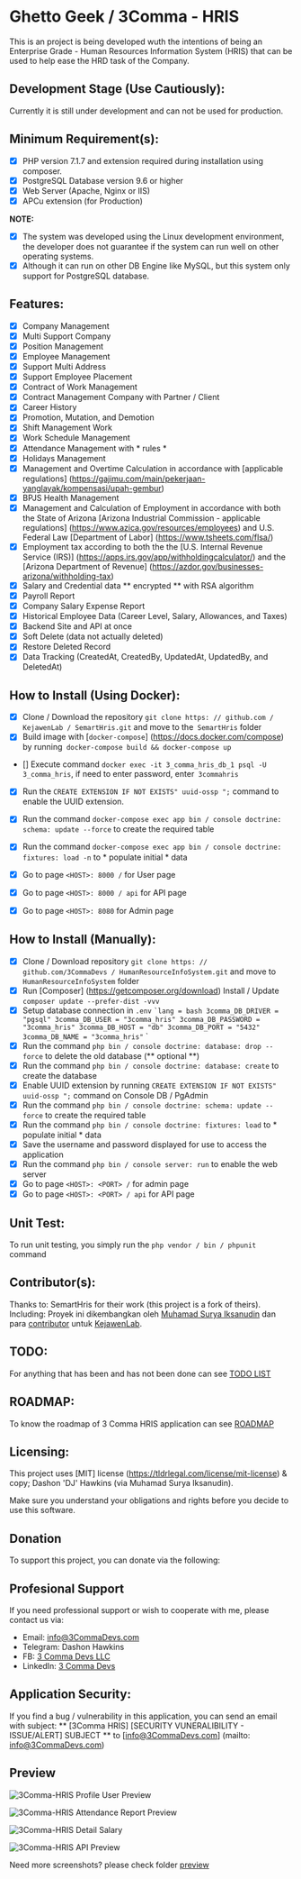 # Ghetto Geek / 3Comma - HRIS

This is an project is being developed wuth the intentions of being an Enterprise Grade - Human Resources Information System (HRIS) that can be used to help ease the HRD task of the Company.

## Development Stage (Use Cautiously):

Currently it is still under development and can not be used for production.

## Minimum Requirement(s):

- [X] PHP version 7.1.7 and extension required during installation using composer. 
- [X] PostgreSQL Database version 9.6 or higher
- [X] Web Server (Apache, Nginx or IIS)
- [X] APCu extension (for Production)

**NOTE:**

- [X] The system was developed using the Linux development environment, the developer does not guarantee if the system can run well on other operating systems.
- [X] Although it can run on other DB Engine like MySQL, but this system only support for PostgreSQL database.

## Features:

- [X] Company Management 
- [X] Multi Support Company 
- [X] Position Management 
- [X] Employee Management 
- [X] Support Multi Address
- [X] Support Employee Placement
- [X] Contract of Work Management
- [X] Contract Management Company with Partner / Client
- [X] Career History
- [X] Promotion, Mutation, and Demotion
- [X] Shift Management Work
- [X] Work Schedule Management
- [X] Attendance Management with * rules *
- [X] Holidays Management
- [X] Management and Overtime Calculation in accordance with [applicable regulations] (https://gajimu.com/main/pekerjaan-yanglayak/kompensasi/upah-gembur)
- [X] BPJS Health Management
- [X] Management and Calculation of Employment in accordance with both the State of Arizona [Arizona Industrial Commission - applicable regulations] (https://www.azica.gov/resources/employees) and U.S. Federal Law [Department of Labor] (https://www.tsheets.com/flsa/)
- [X] Employment tax according to both the the [U.S. Internal Revenue Service (IRS)] (https://apps.irs.gov/app/withholdingcalculator/) and the [Arizona Department of Revenue] (https://azdor.gov/businesses-arizona/withholding-tax)
- [X] Salary and Credential data ** encrypted ** with RSA algorithm
- [X] Payroll Report
- [X] Company Salary Expense Report
- [X] Historical Employee Data (Career Level, Salary, Allowances, and Taxes)
- [X] Backend Site and API at once
- [X] Soft Delete (data not actually deleted)
- [X] Restore Deleted Record
- [X] Data Tracking (CreatedAt, CreatedBy, UpdatedAt, UpdatedBy, and DeletedAt)

## How to Install (Using Docker):

- [X] Clone / Download the repository `git clone https: // github.com / KejawenLab / SemartHris.git` and move to the` SemartHris` folder
- [X] Build image with [`docker-compose`] (https://docs.docker.com/compose) by running` docker-compose build && docker-compose up`
- [] Execute command `docker exec -it 3_comma_hris_db_1 psql -U 3_comma_hris`, if need to enter password, enter` 3commahris`
- [X] Run the `CREATE EXTENSION IF NOT EXISTS" uuid-ossp ";` command to enable the UUID extension.
- [X] Run the command `docker-compose exec app bin / console doctrine: schema: update --force` to create the required table
- [X] Run the command `docker-compose exec app bin / console doctrine: fixtures: load -n` to * populate initial * data
- [X] Go to page `<HOST>: 8000 /` for User page
- [X] Go to page `<HOST>: 8000 / api` for API page
- [X] Go to page `<HOST>: 8080` for Admin page 


## How to Install (Manually):

- [X] Clone / Download repository `git clone https: // github.com/3CommaDevs / HumanResourceInfoSystem.git` and move to` HumanResourceInfoSystem` folder
- [X] Run [Composer] (https://getcomposer.org/download) Install / Update `composer update --prefer-dist -vvv`
- [X] Setup database connection in `.env`
`` `lang = bash
3comma_DB_DRIVER = "pgsql"
3comma_DB_USER = "3comma_hris"
3comma_DB_PASSWORD = "3comma_hris"
3comma_DB_HOST = "db"
3comma_DB_PORT = "5432"
3comma_DB_NAME = "3comma_hris"
`` `
- [X] Run the command `php bin / console doctrine: database: drop --force` to delete the old database (** optional **)
- [X] Run the command `php bin / console doctrine: database: create` to create the database
- [X] Enable UUID extension by running `CREATE EXTENSION IF NOT EXISTS" uuid-ossp ";` command on Console DB / PgAdmin
- [X] Run the command `php bin / console doctrine: schema: update --force` to create the required table
- [X] Run the command `php bin / console doctrine: fixtures: load` to * populate initial * data
- [X] Save the username and password displayed for use to access the application
- [X] Run the command `php bin / console server: run` to enable the web server
- [X] Go to page `<HOST>: <PORT> /` for admin page
- [X] Go to page `<HOST>: <PORT> / api` for API page
    
## Unit Test:

To run unit testing, you simply run the `php vendor / bin / phpunit` command

## Contributor(s):

Thanks to: SemartHris for their work (this project is a fork of theirs). Including: Proyek ini dikembangkan oleh [Muhamad Surya Iksanudin](https://github.com/ad3n) dan para [contributor](https://github.com/KejawenLab/SemartHris/graphs/contributors)
untuk [KejawenLab](https://github.com/KejawenLab).

## TODO:

For anything that has been and has not been done can see [TODO LIST](TODO.md)

## ROADMAP:

To know the roadmap of 3 Comma HRIS application can see [ROADMAP](ROADMAP.md)

## Licensing:

This project uses [MIT] license (https://tldrlegal.com/license/mit-license) & copy; Dashon 'DJ' Hawkins (via Muhamad Surya Iksanudin).

Make sure you understand your obligations and rights before you decide to use this software.


## Donation

To support this project, you can donate via the following: 


## Profesional Support

If you need professional support or wish to cooperate with me, please contact us via:


- Email: [info@3CommaDevs.com](mailto:info@3CommaDevs.com)
- Telegram: Dashon Hawkins
- FB: [3 Comma Devs LLC](https://facebook.com/3CommaDevsLLC)
- LinkedIn: [3 Comma Devs](htps://linkedin.com/ln/3CommaDevsLLC)

## Application Security:

If you find a bug / vulnerability in this application, you can send an email with subject: ** [3Comma HRIS] [SECURITY VUNERALIBILITY - ISSUE/ALERT] SUBJECT ** to [info@3CommaDevs.com] (mailto: info@3CommaDevs.com)

## Preview

![3Comma-HRIS Profile User Preview](preview/preview.png)

![3Comma-HRIS Attendance Report Preview](preview/preview2.png)

![3Comma-HRIS Detail Salary](preview/penggajian3.png)

![3Comma-HRIS API Preview](preview/api-preview.png)

Need more screenshots? please check folder [preview](preview)
